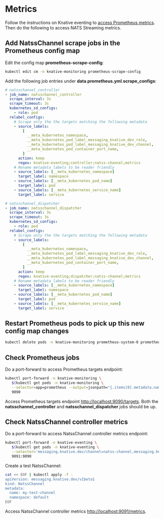 # Metrics

Follow the instructions on Knative eventing to
[access Prometheus metrics](https://github.com/knative/eventing/blob/master/docs/metrics.md#access-metrics).
Then do the following to access NATS Streaming metrics.

## Add NatssChannel scrape jobs in the Prometheus config map

Edit the config map **prometheus-scrape-config**:

```bash
kubectl edit cm -n knative-monitoring prometheus-scrape-config
```

Add the following job entries under
**data**.**prometheus.yml**.**scrape_configs**:

```yaml
# natsschannel_controller
- job_name: natsschannel_controller
  scrape_interval: 3s
  scrape_timeout: 3s
  kubernetes_sd_configs:
    - role: pod
  relabel_configs:
    # Scrape only the the targets matching the following metadata
    - source_labels:
        [
          __meta_kubernetes_namespace,
          __meta_kubernetes_pod_label_messaging_knative_dev_role,
          __meta_kubernetes_pod_label_messaging_knative_dev_channel,
          __meta_kubernetes_pod_container_port_name,
        ]
      action: keep
      regex: knative-eventing;controller;natss-channel;metrics
    # Rename metadata labels to be reader friendly
    - source_labels: [__meta_kubernetes_namespace]
      target_label: namespace
    - source_labels: [__meta_kubernetes_pod_name]
      target_label: pod
    - source_labels: [__meta_kubernetes_service_name]
      target_label: service

# natsschannel_dispatcher
- job_name: natsschannel_dispatcher
  scrape_interval: 3s
  scrape_timeout: 3s
  kubernetes_sd_configs:
    - role: pod
  relabel_configs:
    # Scrape only the the targets matching the following metadata
    - source_labels:
        [
          __meta_kubernetes_namespace,
          __meta_kubernetes_pod_label_messaging_knative_dev_role,
          __meta_kubernetes_pod_label_messaging_knative_dev_channel,
          __meta_kubernetes_pod_container_port_name,
        ]
      action: keep
      regex: knative-eventing;dispatcher;natss-channel;metrics
    # Rename metadata labels to be reader friendly
    - source_labels: [__meta_kubernetes_namespace]
      target_label: namespace
    - source_labels: [__meta_kubernetes_pod_name]
      target_label: pod
    - source_labels: [__meta_kubernetes_service_name]
      target_label: service
```

## Restart Prometheus pods to pick up this new config map changes

```bash
kubectl delete pods -n knative-monitoring prometheus-system-0 prometheus-system-1
```

## Check Prometheus jobs

Do a port-forward to access Prometheus targets endpoint:

```bash
kubectl port-forward -n knative-monitoring \
   $(kubectl get pods -n knative-monitoring \
   --selector=app=prometheus --output=jsonpath="{.items[0].metadata.name}") \
   9090
```

Access Prometheus targets endpoint
[http://localhost:9090/targets](http://localhost:9090/targets). Both the
**natsschannel_controller** and **natsschannel_dispatcher** jobs should be up.

## Check NatssChannel controller metrics

Do a port-forward to access NatssChannel controller metrics endpoint:

```bash
kubectl port-forward -n knative-eventing \
   $(kubectl get pods -n knative-eventing \
   --selector='messaging.knative.dev/channel=natss-channel,messaging.knative.dev/role=controller' -o=jsonpath='{.items[0].metadata.name}') \
   9091:9090
```

Create a test NatssChannel:

```bash
cat << EOF | kubectl apply -f -
apiVersion: messaging.knative.dev/v1beta1
kind: NatssChannel
metadata:
  name: my-test-channel
  namespace: default
EOF
```

Access NatssChannel controller metrics
[http://localhost:9091/metrics](http://localhost:9091/metrics).

